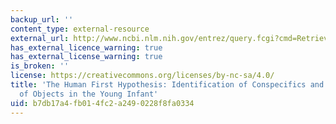 ```yaml
---
backup_url: ''
content_type: external-resource
external_url: http://www.ncbi.nlm.nih.gov/entrez/query.fcgi?cmd=Retrieve&db=PubMed&dopt=Citation&list_uids=12018939
has_external_licence_warning: true
has_external_license_warning: true
is_broken: ''
license: https://creativecommons.org/licenses/by-nc-sa/4.0/
title: 'The Human First Hypothesis: Identification of Conspecifics and Individuation
  of Objects in the Young Infant'
uid: b7db17a4-fb01-4fc2-a249-0228f8fa0334
---
```


